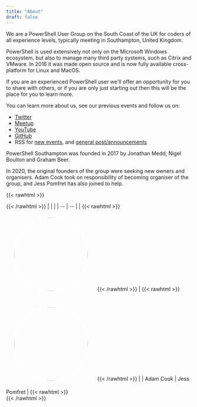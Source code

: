 ```yaml
---
title: "About"
draft: false
---
```


We are a PowerShell User Group on the South Coast of the UK for coders of all experience levels, typically meeting in Southampton, United Kingdom.

PowerShell is used extensively not only on the Microsoft Windows ecosystem, but also to manage many third party systems, such as Citrix and VMware. In 2016 it was made open source and is now fully available cross-platform for Linux and MacOS. 

If you are an experienced PowerShell user we'll offer an opportunity for you to share with others, or if you are only just starting out then this will be the place for you to learn more.

You can learn more about us, see our previous events and follow us on:

- [Twitter](https://twitter.com/PSSouthampton)
- [Meetup](https://www.meetup.com/PowerShell-Southampton/)
- [YouTube](https://youtube.com/c/PowerShellSouthampton)
- [GitHub](https://github.com/powershellorguk/SouthCoast)
- RSS for [new events](https://new.pssouth.co.uk/events/index.xml), and [general post/announcements](https://new.pssouth.co.uk/posts/index.xml)

PowerShell Southampton was founded in 2017 by Jonathan Medd, Nigel Boulton and Graham Beer. 

In 2020, the original founders of the group were seeking new owners and organisers. Adam Cook took on responsibility of becoming organiser of the group, and Jess Pomfret has also joined to help.

{{< rawhtml >}}
<div id="aboutTable">
{{< /rawhtml >}}
| | |
| -- | -- |
| {{< rawhtml >}} <img src="/img/adam.jpg" style="width: 200px; height: 200px; margin: 20px; border-radius: 50%; border: 2px solid white;"/> {{< /rawhtml >}} | {{< rawhtml >}} <img src="/img/jess.jpg" style="width: 200px; height: 200px; margin: 20px; border-radius: 50%; border: 2px solid white;"/> {{< /rawhtml >}} |
| Adam Cook | Jess Pomfret |
{{< rawhtml >}}
</div>
{{< /rawhtml >}}


